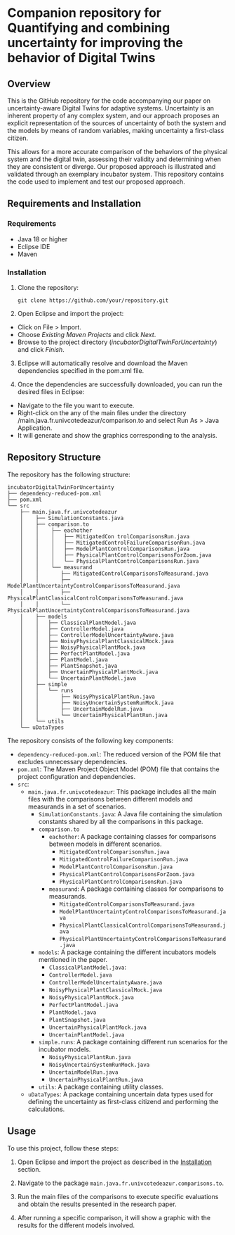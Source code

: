 # Companion repository for **Quantifying and combining uncertainty for improving the behavior of Digital Twins**

## Overview
This is the GitHub repository for the code accompanying our paper on uncertainty-aware Digital Twins for adaptive systems. Uncertainty is an inherent property of any complex system, and our approach proposes an explicit representation of the sources of uncertainty of both the system and the models by means of random variables, making uncertainty a first-class citizen. 

This allows for a more accurate comparison of the behaviors of the physical system and the digital twin, assessing their validity and determining when they are consistent or diverge. Our proposed approach is illustrated and validated through an exemplary incubator system. This repository contains the code used to implement and test our proposed approach.

## Requirements and Installation

### Requirements

- Java 18 or higher
- Eclipse IDE
- Maven

### Installation

1. Clone the repository:

   ```git clone https://github.com/your/repository.git```

2. Open Eclipse and import the project:

- Click on File > Import.
- Choose _Existing Maven Projects_ and click _Next_.
- Browse to the project directory (_incubatorDigitalTwinForUncertainty_) and click _Finish_.

3. Eclipse will automatically resolve and download the Maven dependencies specified in the pom.xml file. 

4. Once the dependencies are successfully downloaded, you can run the desired files in Eclipse:

- Navigate to the file you want to execute.
- Right-click on the any of the main files under the directory /main.java.fr.univcotedeazur/comparison.to and select Run As > Java Application.
- It will generate and show the graphics corresponding to the analysis.


## Repository Structure

The repository has the following structure:

```
incubatorDigitalTwinForUncertainty
├── dependency-reduced-pom.xml
├── pom.xml
└── src
    ├── main.java.fr.univcotedeazur
    │    ├── SimulationConstants.java
    │    ├── comparison.to 
    │    │    ├── eachother
    │    │    │   ├── MitigatedCon trolComparisonsRun.java
    │    │    │   ├── MitigatedControlFailureComparisonRun.java
    │    │    │   ├── ModelPlantControlComparisonsRun.java
    │    │    │   ├── PhysicalPlantControlComparisonsForZoom.java
    │    │    │   └── PhysicalPlantControlComparisonsRun.java
    │    │    └── measurand
    │    │       ├── MitigatedControlComparisonsToMeasurand.java
    │    │       ├── ModelPlantUncertaintyControlComparisonsToMeasurand.java
    │    │       ├── PhysicalPlantClassicalControlComparisonsToMeasurand.java
    │    │       └── PhysicalPlantUncertaintyControlComparisonsToMeasurand.java
    │    ├── models
    │    │   ├── ClassicalPlantModel.java
    │    │   ├── ControllerModel.java
    │    │   ├── ControllerModelUncertaintyAware.java
    │    │   ├── NoisyPhysicalPlantClassicalMock.java
    │    │   ├── NoisyPhysicalPlantMock.java
    │    │   ├── PerfectPlantModel.java
    │    │   ├── PlantModel.java
    │    │   ├── PlantSnapshot.java
    │    │   ├── UncertainPhysicalPlantMock.java
    │    │   └── UncertainPlantModel.java
    │    ├── simple
    │    │   └── runs
    │    │       ├── NoisyPhysicalPlantRun.java
    │    │       ├── NoisyUncertainSystemRunMock.java
    │    │       ├── UncertainModelRun.java
    │    │       └── UncertainPhysicalPlantRun.java
    │    └── utils
    └── uDataTypes
```

The repository consists of the following key components:

- `dependency-reduced-pom.xml`: The reduced version of the POM file that excludes unnecessary dependencies.
- `pom.xml`: The Maven Project Object Model (POM) file that contains the project configuration and dependencies.
- `src`: 
  - `main.java.fr.univcotedeazur`: This package includes all the main files with the comparisons between different models and measurands in a set of scenarios.
    - `SimulationConstants.java`: A Java file containing the simulation constants shared by all the comparisons in this package.
    - `comparison.to`
      - `eachother`: A package containing classes for comparisons between models in different scenarios.
        - `MitigatedControlComparisonsRun.java`
        - `MitigatedControlFailureComparisonRun.java`
        - `ModelPlantControlComparisonsRun.java`
        - `PhysicalPlantControlComparisonsForZoom.java`
        - `PhysicalPlantControlComparisonsRun.java`
      - `measurand`: A package containing classes for comparisons to measurands.
        - `MitigatedControlComparisonsToMeasurand.java`
        - `ModelPlantUncertaintyControlComparisonsToMeasurand.java`
        - `PhysicalPlantClassicalControlComparisonsToMeasurand.java`
        - `PhysicalPlantUncertaintyControlComparisonsToMeasurand.java`
    - `models`: A package containing  the different incubators models mentioned in the paper.
      - `ClassicalPlantModel.java`:
      - `ControllerModel.java`
      - `ControllerModelUncertaintyAware.java`
      - `NoisyPhysicalPlantClassicalMock.java`
      - `NoisyPhysicalPlantMock.java`
      - `PerfectPlantModel.java`
      - `PlantModel.java`
      - `PlantSnapshot.java`
      - `UncertainPhysicalPlantMock.java`
      - `UncertainPlantModel.java`
    - `simple.runs`: A package containing different run scenarios for the incubator models.
        - `NoisyPhysicalPlantRun.java`
        - `NoisyUncertainSystemRunMock.java`
        - `UncertainModelRun.java`
        - `UncertainPhysicalPlantRun.java`
    - `utils`: A package containing utility classes.
  - `uDataTypes`: A package containing uncertain data types used for defining the uncertainty as first-class citizend and performing the calculations.

## Usage

To use this project, follow these steps:

1. Open Eclipse and import the project as described in the [Installation](#installation) section.

2. Navigate to the package `main.java.fr.univcotedeazur.comparisons.to`.

3. Run the main files of the comparisons to execute specific evaluations and obtain the results presented in the research paper.

4. After running a specific comparison, it will show a graphic with the results for the different models involved.
